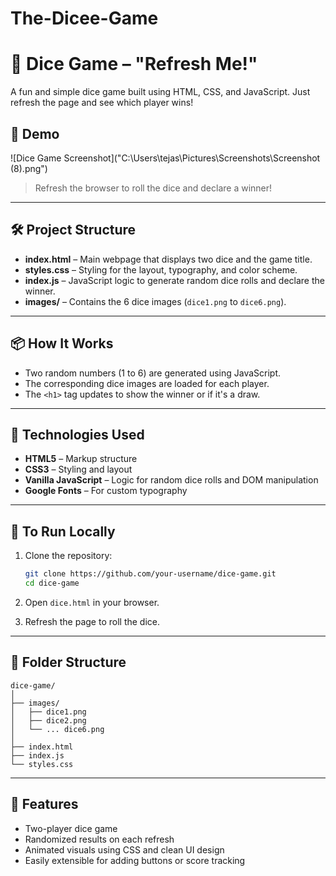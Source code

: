 # The-Dicee-Game


# 🎲 Dice Game – "Refresh Me!"

A fun and simple dice game built using HTML, CSS, and JavaScript. Just refresh the page and see which player wins!

## 🚀 Demo

![Dice Game Screenshot]("C:\Users\tejas\Pictures\Screenshots\Screenshot (8).png")

> Refresh the browser to roll the dice and declare a winner!

---

## 🛠️ Project Structure

* **index.html** – Main webpage that displays two dice and the game title.
* **styles.css** – Styling for the layout, typography, and color scheme.
* **index.js** – JavaScript logic to generate random dice rolls and declare the winner.
* **images/** – Contains the 6 dice images (`dice1.png` to `dice6.png`).

---

## 📦 How It Works

* Two random numbers (1 to 6) are generated using JavaScript.
* The corresponding dice images are loaded for each player.
* The `<h1>` tag updates to show the winner or if it's a draw.

---

## 🧰 Technologies Used

* **HTML5** – Markup structure
* **CSS3** – Styling and layout
* **Vanilla JavaScript** – Logic for random dice rolls and DOM manipulation
* **Google Fonts** – For custom typography

---

## 🔄 To Run Locally

1. Clone the repository:

   ```bash
   git clone https://github.com/your-username/dice-game.git
   cd dice-game
   ```
2. Open `dice.html` in your browser.
3. Refresh the page to roll the dice.

---

## 📁 Folder Structure

```
dice-game/
│
├── images/
│   ├── dice1.png
│   ├── dice2.png
│   └── ... dice6.png
│
├── index.html
├── index.js
└── styles.css
```

---

## 📌 Features

* Two-player dice game
* Randomized results on each refresh
* Animated visuals using CSS and clean UI design
* Easily extensible for adding buttons or score tracking
